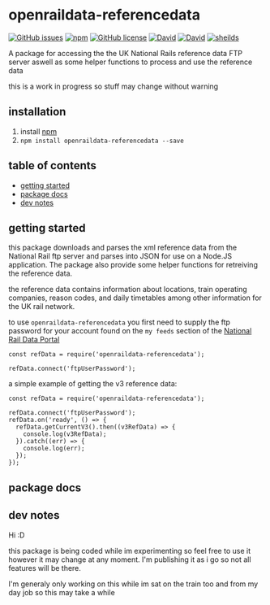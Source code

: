 # openraildata-referencedata

[![GitHub issues](https://img.shields.io/github/issues/CarbonCollins/openraildata-referencedata-nodejs.svg)](https://github.com/CarbonCollins/openraildata-referencedata-nodejs/issues)
[![npm](https://img.shields.io/npm/v/openraildata-referencedata.svg)](https://www.npmjs.com/package/openraildata-referencedata)
[![GitHub license](https://img.shields.io/badge/license-MIT-blue.svg)](https://raw.githubusercontent.com/CarbonCollins/openraildata-referencedata-nodejs/master/LICENSE)
[![David](https://img.shields.io/david/CarbonCollins/openraildata-referencedata-nodejs.svg)]()
[![David](https://img.shields.io/david/dev/CarbonCollins/openraildata-referencedata-nodejs.svg)]()
[![sheilds](https://img.shields.io/badge/status-WIP-yellow.svg)](https://img.shields.io/badge/status-WIP-yellow.svg)

A package for accessing the the UK National Rails reference data FTP server aswell as some helper functions to process and use the reference data

this is a work in progress so stuff may change without warning

## installation
1. install [npm](https://nodejs.org "npm homepage")
2. `npm install openraildata-referencedata --save`

## table of contents
- [getting started](#getting-started)
- [package docs](#package-docs)
- [dev notes](#dev-notes)

## getting started

this package downloads and parses the xml reference data from the National Rail ftp server and parses into JSON for use on a Node.JS application. The package also provide some helper functions for retreiving the reference data.

the reference data contains information about locations, train operating companies, reason codes, and daily timetables among other information for the UK rail network.

to use `openraildata-referencedata` you first need to supply the ftp password for your account found on the `my feeds` section of the [National Rail Data Portal](https://datafeeds.nationalrail.co.uk/darwin/index.html#/filter) 
```
const refData = require('openraildata-referencedata');

refData.connect('ftpUserPassword');
```

a simple example of getting the v3 reference data:
```
const refData = require('openraildata-referencedata');

refData.connect('ftpUserPassword');
refData.on('ready', () => {
  refData.getCurrentV3().then((v3RefData) => {
    console.log(v3RefData);
  }).catch((err) => {
    console.log(err);
  });
});
```

## package docs


## dev notes

Hi :D

this package is being coded while im experimenting so feel free to use it however it may change at any moment. I'm publishing it as i go so not all features will be there.

I'm generaly only working on this while im sat on the train too and from my day job so this may take a while
